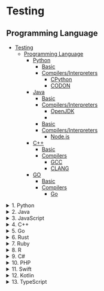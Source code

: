 # Testing

## Programming Language

- [Testing](#testing)
  - [Programming Language](#programming-language)
    - [Python](#python)
      - [Basic](#basic)
      - [Compilers/Interpreters](#compilersinterpreters)
        - [CPython](#cpython)
        - [CODON](#codon)
    - [Java](#java)
      - [Basic](#basic-1)
      - [Compilers/Interpreters](#compilersinterpreters-1)
        - [OpenJDK](#openjdk)
        - [](#)
      - [Basic](#basic-2)
      - [Compilers/Interpreters](#compilersinterpreters-2)
        - [Node.js](#nodejs)
    - [C++](#c)
      - [Basic](#basic-3)
      - [Compilers](#compilers)
        - [GCC](#gcc)
        - [CLANG](#clang)
    - [GO](#go)
      - [Basic](#basic-4)
      - [Compilers](#compilers-1)
        - [Go](#go-1)


<details>
<summary>1. Python</summary>

### Python

#### Basic

The basic commands to run a Python code.

```
touch helloWorld.py
python3 helloWorld.py
```
A simple Python code

```python
if __name__ == '__main__':
    
    print("Hello World! We're working on Python")
```

#### Compilers/Interpreters

##### [CPython](https://www.python.org/)

> 	The "native" and most commonly used interpreter, available in 32-bit and 64-bit versions (32-bit recommended). Includes the latest language features, maximum Python package compatibility, full debugging support, and interop with IPython.

##### [CODON](https://docs.exaloop.io/codon/)

> Codon is a high-performance Python compiler that **compiles Python code to native machine code without any runtime overhead**. Typical speedups over Python are on the order of 100x or more, on a single thread. Codon supports native multithreading which can lead to speedups many times higher still.
> 
> The Codon framework is fully modular and extensible, allowing for the seamless integration of new modules, compiler optimizations, domain-specific languages and so on. We actively develop Codon extensions for a number of domains such as bioinformatics and quantitative finance.
> The command to install is the next one:
> ```
> /bin/bash -c "$(curl -fsSL https://exaloop.io/install.sh)" 
> ```
>
> In order to run the command uses the next commands:
> ```
> echo 'export PATH=${HOME}/.codon/bin:${PATH}' >> ~/.bashrc
> exec $SHELL
> ```
> The codon compiler has a number of options and modes:
> ```
> # compile and run the program
> codon run fib.py
> # 0 1 1 2 3 5 8 13 21 34 55 89 144 233 377 610 987
> 
> # compile and run the program with optimizations enabled
> codon run -release fib.py
> # 0 1 1 2 3 5 8 13 21 34 55 89 144 233 377 610 987
> 
> # compile to executable with optimizations enabled
> codon build -release -exe fib.py
> ./fib
> # 0 1 1 2 3 5 8 13 21 34 55 89 144 233 377 610 987
> 
> # compile to LLVM IR file with optimizations enabled
> codon build -release -llvm fib.py
> # outputs file fib.ll
> ```


**_Summary_**

Compilers | Version | Release date    | First release
----------|---------|-----------------|---------
 CPython | 3.11.3  | 2023-04-05 | 2022-10-24
 CPython | 3.10.11 | 2023-04-05 | 2021-10-04
 CPython | 3.9.16  | 2022-12-06 | 2020-10-05
 CPython (Now) | 3.10.6 | 2022-08-02 | 2021-10-04
 Codon (Now) | 0.16.0 | 2023-04-17 | 2023-04-17
 Codon | 0.15.1 | 2022-12-05 | 2022-12-05



_Sources:_
- [Python interpreters - Microsoft](https://learn.microsoft.com/en-us/visualstudio/python/installing-python-interpreters?view=vs-2022)


</details>

<details>
<summary>2. Java</summary>

### Java

#### Basic

The basic commands to run a Java code.

```
javac helloWorld.java
java helloWorld
```
A simple Java code

```java
class HelloWorld
{
	// Your program begins with a call to main().
	// Prints "Hello, World" to the terminal window.
	public static void main(String args[])
	{
		System.out.println("Hello, World! We're working on Java");
	}
}

```
#### Compilers/Interpreters


##### [OpenJDK](https://openjdk.org/projects/jdk-updates/)



##### 

**_Summary_**

Compilers | Version | Release date    | First release
----------|---------|-----------------|---------
 OpenJDK (now) | 11.0.18 | 2023-01-17 | 2018-10-01
 OpenJDK  | 9.0.4 | 2018-01-01 | 2017-10-01
 OracleJDK
 IBMJDK
 Azul Zulu



</details>




<details>
<summary>3. JavaScript</summary>

#### Basic

The basic commands to run a Java code.

```
javac helloWorld.java
java helloWorld
```
A simple Java code

```javascript
class HelloWorld
{
	// Your program begins with a call to main().
	// Prints "Hello, World" to the terminal window.
	public static void main(String args[])
	{
		System.out.println("Hello, World! We're working on JavaScript");
	}
}

```
#### Compilers/Interpreters


##### [Node.js](https://nodejs.org/en/download/releases)

> Node.js is an open-source runtime environment for the JavaScript language that reshapes JavaScript’s characteristics and upgrades its functionality. As a result, you can use JavaScript for frontend and backend development, enabling full-stack development solely using JavaScript.
> The commands to install is the next one:
> ```
> wget https://nodejs.org/dist/v20.1.0/node-v20.1.0-linux-x64.tar.xz
> wget https://nodejs.org/dist/v20.1.0/node-v20.1.0-linux-x64.tar.xz
> sudo cp -r node-v20.1.0-linux-x64/{bin,include,lib,share}  /usr/
> find /usr -name node
> node --version
> ```
> In order to run the code
> ```
> node helloWorld.js
> ```

**_Summary_**

Compilers | Version | Release date    | First release
----------|---------|-----------------|---------
 node (now) | 20.1.0 | 2023-05-03 | 2023-04-18
 node (recommended)  | 18.16.0 LTS | 2023-04-12 | 2022-04-19

**Source:**

- [Install Node.js](https://www.golinuxcloud.com/install-nodejs-ubuntu-from-tar-xz/)
- [All releases](https://github.com/nodejs/node/blob/main/doc/changelogs/CHANGELOG_V18.md#18.0.0)

</details>




<details>
<summary>4. C++</summary>

### C++

#### Basic

The basic commands to run a C code.

```
touch helloWorld.c
chmod +x helloWorld.c
gcc helloWorld.c -o sample
./sample
```
A simple C++ code

```cpp
#include <stdio.h>

int main()
{
    printf("\nHello world! We're working on C++\n\n");
    return 0;
}
```

#### Compilers

##### [GCC](https://gcc.gnu.org/)

> The GNU Compiler Collection includes front ends for **C, C++, Objective-C, Fortran, Ada, Go, and D**, as well as libraries for these languages (libstdc++,...). GCC was originally written as the compiler for the GNU operating system. The GNU system was developed to be 100% free software, free in the sense that it respects the user's freedom.


##### [CLANG](https://clang.llvm.org/index.html)

> The Clang project provides a language front-end and tooling infrastructure for languages in the C language family (**C, C++, Objective C/C++, OpenCL, CUDA, and RenderScript**) for the LLVM project. Both a GCC-compatible compiler driver (clang) and an MSVC-compatible compiler driver (clang-cl.exe) are provided. You can get and build the source today.

Compilers | Version | Release date    | First release
----------|---------|-----------------|---------
 gcc (Now) | 11.3.0 | 2022-04-21 | 2021-04-27
 gcc | 13.1 | 2023-04-26 | 2023-04-26
 gcc | 10.4 | 2022-06-28 | 2020-05-07

</details>


<details>
<summary>5. Go</summary>

### GO

#### Basic

The basic commands to run a Go code.

```
go run helloWorld.go      // Run directly the code
go build helloWorld.go    // Build the program into binaries
./helloWorld
```
A simple Go code

```go
// First Go program
package main

import "fmt";

// Main function
func main() {

	fmt.Println("Hello World! We're working on Go")
}
```

#### Compilers

##### Go

Compilers | Version | Release date    | First release
----------|---------|-----------------|---------
 go (Now) | 1.20.4 | 2023-05-02 | 2023-02-14

</details>



<details>
<summary>6. Rust</summary>


</details>

<details>
<summary>7. Ruby</summary>


</details>


<details>
<summary>8. R</summary>


</details>

<details>
<summary>9. C#</summary>


</details>

<details>
<summary>10. PHP</summary>


</details>

<details>
<summary>11. Swift</summary>


</details>

<details>
<summary>12. Kotlin</summary>


</details>

<details>
<summary>13. TypeScript</summary>


</details>